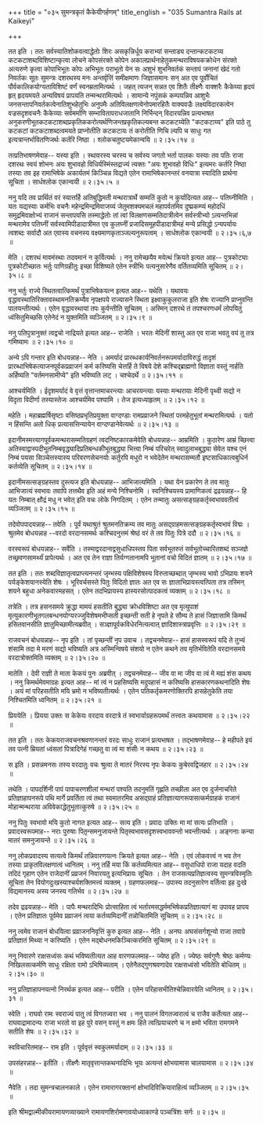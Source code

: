 +++
title = "०३५ सुमन्त्रकृतं कैकेयीगर्हणम्"
title_english = "035 Sumantra Rails at Kaikeyi"

+++


तत इति । ततः सर्वस्यातिशोकवत्वाद्धेतोः शिरः असकृन्निर्धूय कराभ्यां
सन्ताड्य दन्तान्कटकटय्य कटकटाशब्दविशिष्टान्कृत्वा लोचने कोपसंरक्ते कोपेन
अकालप्रार्थनाहेतुकमन्थराविषयकक्रोधेन संरक्ते अत्यरुणे कृत्वा कोपाभिभूतः
कोपः अभिभूतः पराभूतो येन सः अशुभं शुभनिवर्तकं सन्तापं जनानां खेदं गतो
निवर्तकः सूतः सुमन्त्रः दशरथस्य मनः अन्तर्वृत्तिं समीक्षमाणः जिज्ञासमानः
सन् अत एव पूर्वोचितं पौर्वकालिकयोग्यताविशिष्टं वर्णं स्वनम्रतामित्यर्थः
। जहत् त्यजन् सन्नत एव शितैः तीक्ष्णैः वाक्शरैः कैकेय्या हृदयं हृत्
हृदयमयते अन्यविषयं प्रापयति तन्मन्थरामित्यर्थः । सामान्ये नपुंसकं
कम्पयन्निव आशुभैः जनसन्तापनिवर्तकत्वेनातिशुभहेतुभिः अनुपमैः
अतिविलक्षणत्वेनोपमारहितैः वाक्यवज्रैः लक्ष्यविदारकत्वेन वज्रसदृशवचनैः
कैकेय्याः सर्वमर्माणि सम्भावितापराधजातानि निर्भिन्दन् विदारयन्निव
प्रत्यभाषत अनुकरणीभूतकटकटाशब्दप्रकृतिककरोत्यर्थणिजन्तप्रकृतिकल्यबन्त
कटकटय्येति "कटकटाय्य" इति पाठे तु कटकटां कटकटाशब्दत्वमयते प्राप्नोतीति
कटकटायः तं करोतीति णिचि ल्यपि च साधुः गत इत्यत्रान्तर्भावितणिजर्थः
कर्तरि निष्ठा । श्लोकचतुष्टयमेकान्वयि  ॥  २।३५।१४  ॥   

  

तत्प्रतिभाषणमेवाह-- यस्या इति । स्थावरस्य चरस्य च सर्वस्य जगतो भर्ता
पालकः यस्याः तव पतिः राजा दशरथः स्वयं शोभनः अयः शुभावहो
विधिर्यस्मिंस्तद्राज्यं त्यक्तः "अयः शुभावहो विधिः" इत्यमरः कर्तरि
निष्ठा तस्याः तव इह रामाभिषेके अकार्यतमं किञ्चिन्न विद्यते एतेन
रामाभिषेकानन्तरं वनयात्रा स्यादिति प्रार्थना सूचिता । सार्धश्लोक
एकान्वयी  ॥  २।३५।५  ॥   

  

ननु यदि तव प्रार्थितं वरं स्यात्तर्हि अतिबुद्धिमती मन्थरात्रार्थे
सम्मतिं कुतो न कुर्यादित्यत आह-- पतिघ्नीमिति । यतः यद्यस्याः कर्मभिः
वचनैः महेन्द्रमिन्द्रमिवाजय्यं जेतुमशक्यमचलं महापर्वतमिव दुष्प्रकम्प्यं
महोदधिं समुद्रमिवाक्षोभ्यं राजानं सन्तापयसि तस्माद्धेतोः तां त्वां
विलक्षणसम्मतिदात्रीत्वेन सर्वस्त्रीभ्यो ऽत्यन्तभिन्नां मन्थरामेव
पतिघ्नीं सर्वस्वामिपीडादात्रीमत एव कुलघ्नीं प्रजादिसमूहपीडादात्रीमहं
मन्ये प्रसिद्धो ऽन्यपर्यायः त्वशब्दः सर्वादौ अत एवास्य वचनस्य
वक्ष्यमाणकृताञ्जल्यनुरूपत्वम् । सार्धश्लोक एकान्वयी  ॥  २।३५।६,७  ॥   

  

मेति । दशरथं मावमंस्थाः तदवमानं न कुर्वित्यर्थः । ननु रामेच्छयैव मयेत्थं
क्रियते इत्यत आह-- पुत्रकोट्याः पुत्रकोटीच्छातः भर्तुः पाणिग्रहीतुः
इच्छा विशिष्यते एतेन स्त्रीभिः पत्यनुसारेणैव वर्तितव्यमिति सूचितम्  ॥ 
२।३५।८  ॥   

  

ननु भर्तुः राज्ये स्थितत्वात्किमर्थं पुत्राभिषेकयत्न इत्यत आह-- यथेति ।
यथावयः वृद्धावस्थातिरिक्तावस्थामनतिक्रम्यैव नृपक्षपये राज्यासने स्थिता
इक्ष्वाकुकुलराजा इति शेषः राज्यानि प्राप्नुवन्ति पालयन्तीत्यर्थः । एतेन
वृद्धावस्थायां तपः कुर्वन्तीति सूचितम् । अस्मिन् दशरथे तं तपश्चरणधर्मं
लोपयितुं ध्वंसितुमिच्छसि एतेनेदं न युक्तमिति व्यञ्जितम्  ॥  २।३५।९  ॥   

  

ननु पतिपुत्रानुक्तं त्वद्वचो नाद्रियते इत्यत आह-- राजेति । भरतः मेदिनीं
शास्तु अत एव राजा भवतु वयं तु तत्र गमिष्यामः  ॥  २।३५।१०  ॥   

  

अन्ये ऽपि गन्तार इति बोधयन्नाह-- नेति । अमर्यादं
प्रारब्धकार्यनिवर्तनरूपमर्यादाविरुद्धं तादृशं
प्रारब्धाभिषेकत्याजनपूर्वकप्रव्राजनं कर्म करिष्यसि चेत्तर्हि ते विषये
देशे कश्चिद्ब्राह्मणो विज्ञाता वस्तुं नार्हति अर्हिष्यति
"वर्तमनसामीप्ये" इति भविष्यति लट् । चश्चेदर्थे  ॥  २।३५।११  ॥   

  

आश्चर्यमिति । ईदृशमर्यादं वे वृत्तं वृत्तान्तमाचरन्त्याः आचरयन्त्याः
यस्याः मन्थरायाः मेदिनी पृथ्वी सद्यो न विदृता विदीर्णा तस्यास्तेजः
आश्चर्यमिव पश्यामि । तेज इत्यध्याहृतम्  ॥  २।३५।१२  ॥   

  

महेति । महाब्रह्मर्षिसृष्टाः वसिष्ठप्रभृतिप्रयुक्ता वाग्दण्डाः
रामप्रव्राजने स्थितां परमहेतुभूतां मन्थरामित्यर्थः । यतो न हिंसन्ति अतो
धिक् प्रत्यासत्तिन्यायेन वाग्दण्डानेवेत्यर्थः  ॥  २।३५।१३  ॥   

  

इदानीमस्मत्त्यागपूर्वकमन्थरासम्मतिग्रहणं त्वदनिष्टकारकमेवेति बोधयन्नाह--
आम्रमिति । कुठारेण आम्रं च्छित्त्वा
अतिस्वाद्वास्पदीभूतनिम्बवृद्ध्यादिप्रतिबन्धकीभूतबुद्ध्या भित्त्वा निम्बं
परिचरेत् स्वादुलाभबुद्ध्या सेवेत यश्च एनं निम्बं पयसा सिञ्चेत्तस्यास्य
परिवरणसेचनयोः कर्तुरपि मधुरो न भवेदेतेन मन्थरासम्मतौ
इष्टसाधिकात्वबुधिर्न कर्तव्येति सूचितम्  ॥  २।३५।१४  ॥   

  

इदानीमसत्सङ्ग्रहस्तव दुस्त्यज इति बोधयन्नाह-- आभिजात्यमिति । यथा येन
प्रकारेण ते तव मातुः आभिजात्यं स्वभावः तवापि तत्तथैव इति अहं मन्ये
निश्चिनोमि । स्वनिश्चियस्य प्रामाणिकत्वं द्रढयन्नाह-- हि यतः निम्बात्
क्षौद्रं मधु न भवेत् इति वचः लोके निगदितम् । एतेन तन्मातुः
असत्सङ्ग्रहकर्तृस्वभाववतीत्वं व्यञ्जितम्  ॥  २।३५।१५  ॥   

  

तदेवोपपादयन्नाह-- तवेति । पूर्वं यथाश्रुतं श्रुतमनतिक्रम्य तव मातुः
असद्ग्राहमसत्सङ्ग्रहकर्तृस्वभावं विद्मः । श्रुतमेव बोधयन्नाह --वरदो
वरदानसमर्थः कश्चिदनुत्तमं श्रेष्ठं वरं ते तव पितुः पित्रे ददौ  ॥  २।३५।१६
 ॥   

  

वरस्वरूपं बोधयन्नाह-- सर्वेति । तस्माद्वरदानाद्वसुधाधिपस्तव पिता
सर्वभूतरुतं सर्वभूतोच्चारितशब्दं सञ्जज्ञे तच्छ्रवणसामर्थ्यं
प्रापेत्यर्थः । अत एव तेन राज्ञा तिर्यग्गतानामपि भूतानां वचो विदितं
ज्ञातम्  ॥  २।३५।१७  ॥   

  

तत इति । ततः शब्दविज्ञातृत्वप्राप्त्यनन्तरं जृम्भस्य पक्षिविशेषस्य
विरुताच्छब्दात् जृम्भस्य भावो ऽभिप्रायः शयने पर्यङ्केशयानस्येति शेषः ।
भूरिवर्चसस्ते पितुः विदितो ज्ञातः अत एव सः ज्ञाताभिप्रायस्त्वत्पिता तत्र
तस्मिन् शयने बहुधा अनेकवारमहसत् । एतेन तदभिप्रायस्य हास्यरसोत्पादकत्वं
व्यक्तम्  ॥  २।३५।१८  ॥   

  

तत्रेति । तत्र हसनसमये क्रुद्धा मामयं हसतीति बुद्ध्या क्रोधविशिष्टा अत
एव मृत्युपाशं मृत्युकारणीभूतगलबन्धनयोग्यरज्जुविशेषमभीप्सती इच्छन्ती सती
हे नृपते हे सौम्य ते हासं जिज्ञासामि किमर्थं हसितवानसीति
ज्ञातुमिच्छामीत्यब्रवीत् । सञ्ज्ञापूर्वकविधेरनित्यत्वात्
ज्ञादिशास्त्राप्रवृत्तिः  ॥  २।३५।२९  ॥   

  

राजवचनं बोधयन्नाह-- नृप इति । तां पृच्छन्तीं नृप उवाच । तद्वचनमेवाह--
हासं हासस्वरूपं यदि ते तुभ्यं शंसामि तदा मे मरणं सद्यो भविष्यति अत्र
अस्मिन्विषये संशयो न एतेन कथने तव मृतिर्भवितेति वरदानसमये
वरदात्रोक्तमिति व्यक्तम्  ॥  २।३५।२०  ॥   

  

मातेति । देवी राज्ञी ते माता केकयं पुनः अब्रवीत् । तद्वचनमेवाह-- जीव वा
मा जीव वा त्वं मे मह्यं शंस कथय । ननु किमर्थमेवमाग्रहः इत्यत आह-- मां
त्वं न प्रहसिष्यसि मदुपहासं न करिष्यसि हासकारणकथनादिति शेषः । अयं मां
परिहसतीति मयि भ्रमो न भविष्यतीत्यर्थः । एतेन पतिकर्तृकमरणोक्तिरपि
हासहेतुकेति तया निश्चितमिति ध्वनितम्  ॥  २।३५।२१  ॥   

  

प्रिययेति । प्रियया उक्तः स केकेयः वरदाय वरदात्रे तं
स्वभार्याग्रहरूपमर्थं तत्त्वतः कथयामास  ॥  २।३५।२२  ॥   

  

तत इति । ततः केकयराजवचनश्रवणानन्तरं वरदः साधुः राजानं प्रत्यभाषत ।
तद्भाषणमेवाह-- हे महीपते इयं तव पत्नी म्रियतां ध्वंसतां पित्रादिगेहं
गच्छतु वा त्वं मा शंसीः न कथय  ॥  २।३५।२३  ॥   

  

स इति । प्रसन्नमनसः तस्य वरदातुः वचः श्रुत्वा ते मातरं निरस्य नृपः केकयः
कुबेरवद्विजहार  ॥  २।३५।२४  ॥   

  

तथेति । पापदर्शिनी पापं पापाचरणशीलां मन्थरां पश्यति तदनुमतिं गृह्णति
तच्छीला अत एव दुर्जनाचरिते प्रतिज्ञाहापनरूपे पथि मार्गे प्रवर्तिता त्वं
तथा स्वमातरमिव असद्ग्राहं प्रतिज्ञात्यागरूपासत्कर्मग्राहकं राजानं
मोहान्मन्थराया अविवेकाद्धेतुभूतात्कुरुषे  ॥  २।३५।२५  ॥   

  

ननु पितुः स्वभावो मयि कुतो नागत इत्यत आह-- सत्य इति । प्रवादः उक्तिः मा
मां सत्यः प्रतिभाति । प्रवादस्वरूपमाह-- नराः पुरुषाः पितृ़न्समनुजायन्ते
पितृस्वभावसदृशस्वभाववन्तो भवन्तीत्यर्थः । अङ्गनाः कन्या मातरं
समनुजायन्ते  ॥  २।३५।२६  ॥   

  

ननु लोकप्रवादस्य सत्यत्वे किमर्थं तन्निवारणयत्नः क्रियते इत्यत आह-- नेति
। एवं लोकवत्त्वं न भव तेन तस्याः प्राकृतविलक्षणात्वं ध्वनितम् । ननु
तर्हि मया किं कर्तव्यमित्यत आह-- वसुधाधिपो राजा यदाह वदति तदिदं गृहाण
एतेन राजेदानीं प्रव्रजनं निवारयतु इत्यभिप्रायः सूचितः । तेन
राजसत्यप्रतिज्ञत्वस्य सुमन्त्रविस्मृतिः सूचिता तेन
वियोगदुःखस्याश्चर्यशक्तिमत्त्वं व्यक्तम् । ग्रहणफलमाह-- उपास्य तदनुसारेण
वर्तित्वा इह दुःखे विद्यमानस्य अस्य जनस्य गतिर्भव  ॥  २।३५।२७  ॥   

  

तदेव द्रढयन्नाह-- मेति । पापैः मन्थरादिभिः प्रोत्साहिता त्वं
भर्तारमसद्धर्ममभिषेकप्रतिज्ञात्यागं मा उपावह प्रापय । एतेन प्रतिज्ञातः
पूर्वमेव प्रव्राजनं त्वया कर्तव्यमिदानीं तन्नोचितमिति सूचितम्  ॥  २।३५।२८
 ॥   

  

ननु त्वमेव राजानं बोधयित्वा प्रव्राजननिवृत्तिं कुरु इत्यत आह-- नेति ।
अनघः अघसंसर्गशून्यो राजा तवाग्रे प्रतिज्ञातं मिथ्या न करिष्यति । एतेन
मद्बोधनमकिञ्चित्करमिति सूचितम्  ॥  २।३५।२९  ॥   

  

ननु निवारणे राक्षसध्वंसः कथं भविष्यतीत्यत आह वारणफलमाह-- ज्येष्ठ इति ।
ज्येष्ठः सर्वगुणैः श्रेष्ठः कर्मण्यः निखिलसत्कर्मणि साधुः रक्षिता रामो
ऽभिषिच्यताम् । एतेनैतद्गुणश्रवणादेव राक्षसध्वंसो भवितेति बोधितम्  ॥ 
२।३५।३०  ॥   

  

ननु प्रतिज्ञाहापनयत्नो निरर्थक इत्यत आह-- परीति । एतेन
परिहासभीतिश्चेन्निवारयेति ध्वनितम्  ॥  २।३५।३१  ॥   

  

स्वेति । राघवो रामः स्वराज्यं पातु त्वं विगतज्वरा भव । ननु पालनं
विगतज्वरात्वं च राजैव कर्तेत्यत आह-- राघवाद्रामादन्यः राजा भरतो वा इह
पुरे वसन् वस्तुं न क्षमः हिते त्वत्प्रियाचरणे च न क्षमो भविता रामगमने
सतीति शेषः  ॥  २।३५।३२  ॥   

  

स्वविचारितमाह-- राम इति । पूर्ववृत्तं स्वकुलमर्यादाम्  ॥  २।३५।३३  ॥   

  

उपसंहरन्नाह-- इतीति । तीक्ष्णैः मातृवृत्तान्तकथनादिभिः भूयः अत्यन्तं
क्षोभयामास चालयामास  ॥  २।३५।३४  ॥   

  

नैवेति । तदा सुमन्त्रचालनकाले । एतेन रामारागरक्तानां
क्षोभादिविक्रियाराहित्यं व्यञ्जितम्  ॥  २।३५।३५  ॥   

  

इति श्रीमद्वाल्मीकीयरामायणव्याख्याने रामायणशिरोमणावयोध्याकाण्डे
पञ्चत्रिंशः सर्गः  ॥  २।३५  ॥   

  

  


